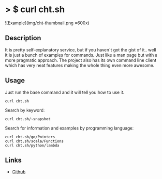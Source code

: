 # > $ curl cht.sh

![Example](img/cht-thumbnail.png =600x)

## Description
It is pretty self-explanatory service, but if you haven`t got the gist of it.. well it is just a bunch of examples 
for commands. Just like a man page but with a more pragmatic approach. The project also has its own command line client 
which has very neat features making the whole thing even more awesome.

## Usage
Just run the base command and it will tell you how to use it.

```
curl cht.sh
```

Search by keyword:

```
curl cht.sh/~snapshot
```

Search for information and examples by programming language:

```
curl cht.sh/go/Pointers
curl cht.sh/scala/Functions
curl cht.sh/python/lambda
```

## Links
- [Github](https://github.com/chubin/cheat.sh)